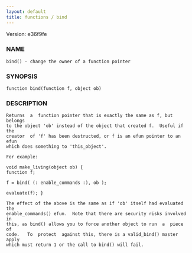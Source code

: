 ```yaml
---
layout: default
title: functions / bind
---
```


Version: e36f9fe




### NAME
    bind() - change the owner of a function pointer


### SYNOPSIS
    function bind(function f, object ob)


### DESCRIPTION
    Returns  a  function pointer that is exactly the same as f, but belongs
    to the object 'ob' instead of the object that created f.  Useful if the
    creator  of 'f' has been destructed, or f is an efun pointer to an efun
    which does something to 'this_object'.

    For example:

    void make_living(object ob) {
    function f;

    f = bind( (: enable_commands :), ob );

    evaluate(f); }

    The effect of the above is the same as if 'ob' itself had evaluated the
    enable_commands() efun.  Note that there are security risks involved in
    this, as bind() allows you to force another object to run  a  piece  of
    code.   To  protect  against this, there is a valid_bind() master apply
    which must return 1 or the call to bind() will fail.



